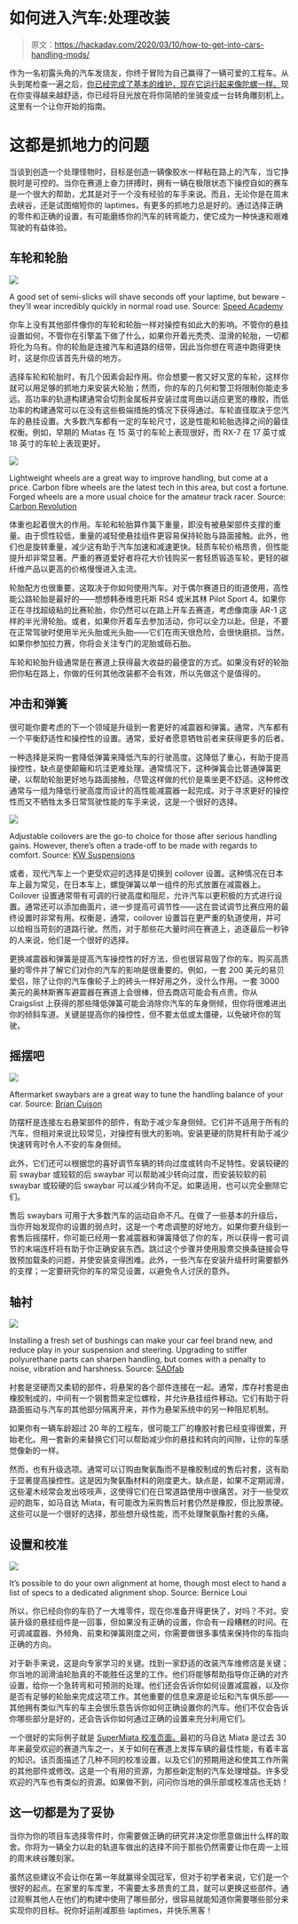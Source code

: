 # 如何进入汽车:处理改装

> 原文：<https://hackaday.com/2020/03/10/how-to-get-into-cars-handling-mods/>

作为一名初露头角的汽车发烧友，你终于冒险为自己赢得了一辆可爱的工程车。从头到尾检查一遍之后，[你已经完成了基本的维护，现在它运行起来像陀螺一样。](https://hackaday.com/2020/02/12/how-to-get-into-cars-basic-maintenance/)现在你变得越来越舒适，你已经将目光放在将你简陋的坐骑变成一台转角雕刻机上。这里有一个让你开始的指南。

# 这都是抓地力的问题

当谈到创造一个处理怪物时，目标是创造一辆像胶水一样粘在路上的汽车，当它挣脱时是可控的。当你在赛道上奋力拼搏时，拥有一辆在极限状态下操控自如的赛车是一个很大的帮助，尤其是对于一个没有经验的车手来说。而且，无论你是在周末去峡谷，还是试图缩短你的 laptimes，有更多的抓地力总是好的。通过选择正确的零件和正确的设置，有可能磨练你的汽车的转弯能力，使它成为一种快速和艰难驾驶的有益体验。

## 车轮和轮胎

![](img/ae95c43c3fcc0fc6233c8eddec45e7a0.png)

A good set of semi-slicks will shave seconds off your laptime, but beware – they’ll wear incredibly quickly in normal road use. Source: [Speed Academy](http://speed.academy/100-tread-wear-track-tire-review-nankang-ar1-maxxis-rc1-toyo-r888r/?doing_wp_cron=1582951547.7578229904174804687500)

你车上没有其他部件像你的车轮和轮胎一样对操控有如此大的影响。不管你的悬挂设置如何，不管你在引擎盖下做了什么，如果你开着光秃秃、湿滑的轮胎，一切都将化为乌有。你的轮胎是连接汽车和道路的纽带，因此当你想在弯道中跑得更快时，这是你应该首先升级的地方。

选择车轮和轮胎时，有几个因素会起作用。你会想要一套又好又宽的车轮，这样你就可以用足够的抓地力来安装大轮胎；然而，你的车的几何和警卫将限制你能走多远。高功率的轨道构建通常会切割金属板并安装过度弯曲以适应更宽的橡胶，而低功率的构建通常可以在没有这些极端措施的情况下获得通过。车轮直径取决于您汽车的悬挂设置。大多数汽车都有一定的车轮尺寸，这是性能和轮胎选择之间的最佳权衡。例如，早期的 Miatas 在 15 英寸的车轮上表现很好，而 RX-7 在 17 英寸或 18 英寸的车轮上表现更好。

![](img/196db154a8fecde696133acee2cd27bd.png)

Lightweight wheels are a great way to improve handling, but come at a price. Carbon fibre wheels are the latest tech in this area, but cost a fortune. Forged wheels are a more usual choice for the amateur track racer. Source: [Carbon Revolution](https://www.carbonrev.com/)

体重也起着很大的作用。车轮和轮胎算作簧下重量，即没有被悬架部件支撑的重量。由于惯性较低，重量的减轻使悬挂组件更容易保持轮胎与路面接触。此外，他们也是旋转重量，减少这有助于汽车加速和减速更快。轻质车轮价格昂贵，但性能提升却非常显著。严重的赛道爱好者将花大价钱购买一套轻质锻造车轮，更轻的碳纤维产品以更高的价格慢慢进入主流。

轮胎配方也很重要，这取决于你如何使用汽车。对于偶尔赛道日的街道使用，高性能公路轮胎是最好的——想想韩泰维恩托斯 RS4 或米其林 Pilot Sport 4。如果你正在寻找超级粘的比赛轮胎，你仍然可以在路上开车去赛道，考虑像南康 AR-1 这样的半光滑轮胎。或者，如果你开着车去参加活动，你可以全力以赴。但是，不要在正常驾驶时使用半光头胎或光头胎——它们在雨天很危险，会很快磨损。当然，如果你参加拉力赛，你将会关注专门的泥胎或砾石胎。

车轮和轮胎升级通常是在赛道上获得最大收益的最便宜的方式。如果没有好的轮胎把你粘在路上，你做的任何其他改装都不会有效，所以先做这个是值得的。

## 冲击和弹簧

很可能你要考虑的下一个领域是升级到一套更好的减震器和弹簧。通常，汽车都有一个平衡舒适性和操控性的设置。通常，爱好者愿意牺牲前者来获得更多的后者。

一种选择是采购一套降低弹簧来降低汽车的行驶高度。这降低了重心，有助于提高操控性，缺点是使颠簸和坑洼更难处理。通常情况下，这种弹簧会比普通弹簧更硬，以帮助轮胎更好地与路面接触，尽管这样做的代价是乘坐更不舒适。这种修改通常与一组为降低行驶高度而设计的高性能减震器一起完成。对于寻求更好的操控性而又不牺牲太多日常驾驶性能的车手来说，这是一个很好的选择。

![](img/c7cebabde15cf34f1ee7e1564dc31200.png)

Adjustable coilovers are the go-to choice for those after serious handling gains. However, there’s often a trade-off to be made with regards to comfort. Source: [KW Suspensions](https://www.kwsuspensions.net/mazdamx5)

或者，现代汽车上一个更受欢迎的选择是切换到 coilover 设置。这种情况在日本车上最为常见，在日本车上，螺旋弹簧以单一组件的形式放置在减震器上。Coilover 设置通常带有可调的行驶高度和阻尼，允许汽车以更积极的方式进行设置。通常还可以添加曲面片，进一步提高可调节性——这在尝试调节比赛应用的最终设置时非常有用。权衡是，通常，coilover 设置旨在更严重的轨道使用，并可以给相当苛刻的道路行驶。然而，对于那些花大量时间在赛道上，追逐最后一秒钟的人来说，他们是一个很好的选择。

更换减震器和弹簧是提高汽车操控性的好方法，但也很容易毁了你的车。购买高质量的零件并了解它们对你的汽车的影响是很重要的。例如，一套 200 美元的易贝爱侣，除了让你的汽车像轮子上的砖头一样好用之外，没什么作用。一套 3000 美元的奥林斯赛车避震器在赛道上会很棒，但去商店可能会有点贵。你从 Craigslist 上获得的那些降低弹簧可能会消除你汽车的车身侧倾，但你将很难进出你的倾斜车道。关键是提高你的操控性，但不要太低或太僵硬，以免破坏你的驾驶。

## 摇摆吧

![](img/7a1e18643a5ffd5c2df214a2cdda5cba.png)

Aftermarket swaybars are a great way to tune the handling balance of your car. Source: [Brian Cuison](https://bcuison.wordpress.com/2014/09/01/miata-build-well-that-was-quick-new-suspension-components-wheels-and-some-tow-hook-rice-part-three/)

防摆杆是连接左右悬架部件的部件，有助于减少车身侧倾。它们并不适用于所有的汽车，但相对来说比较常见，对操控有很大的影响。安装更硬的防晃杆有助于减少快速转弯时令人不安的车身侧倾。

此外，它们还可以根据您的喜好调节车辆的转向过度或转向不足特性。安装较硬的前 swaybar 或较软的后 swaybar 可以帮助减少转向过度，而安装较软的前 swaybar 或较硬的后 swaybar 可以减少转向不足。如果适用，也可以完全删除它们。

售后 swaybars 可用于大多数汽车的运动自命不凡。在做了一些基本的升级后，当你开始发现你的设置的弱点时，这是一个考虑调整的好地方。如果你要升级到一套售后摇摆杆，你可能已经用一套减震器和弹簧降低了你的车，所以获得一套可调节的末端连杆将有助于你正确安装东西。跳过这个步骤并使用股票交换条链接会导致预加载条的问题，并使安装变得困难。此外，一些汽车在安装升级杆时需要额外的支撑；一定要研究你的车的常见设置，以避免令人讨厌的意外。

## 轴衬

![](img/183bb79440cf5a3e8765fadba84cf6e5.png)

Installing a fresh set of bushings can make your car feel brand new, and reduce play in your suspension and steering. Upgrading to stiffer polyurethane parts can sharpen handling, but comes with a penalty to noise, vibration and harshness. Source: [SADfab](http://sadfab.com/)

衬套是坚硬而又柔韧的部件，将悬架的各个部件连接在一起。通常，库存衬套是由橡胶制成的，中间有一个钢套筒来定位螺栓，并允许悬挂组件移动。它们有助于将路面振动与汽车的其他部分隔离开来，并作为悬架系统中的另一种阻尼机制。

如果你有一辆车龄超过 20 年的工程车，很可能工厂的橡胶衬套已经变得很累，开始老化。用一套新的来替换它们可以帮助减少你的悬挂和转向的间隙，让你的车感觉像新的一样。

然而，也有升级选项。通常可以订购由聚氨酯而不是橡胶制成的售后衬套，这有助于显著提高操控性。这是因为聚氨酯材料的刚度更大。缺点是，如果不定期润滑，这些灌木经常会发出吱吱声，这使得它们在日常道路使用中很痛苦。对于一些受欢迎的跑车，如马自达 Miata，有可能改为采购售后衬套仍然是橡胶，但比股票硬。这些可以是一个很好的选择，那些想升级性能，而不处理聚氨酯衬套的头痛。

## 设置和校准

![](img/7f3e23fa7af76df58f1803573e168b74.png)

It’s possible to do your own alignment at home, though most elect to hand a list of specs to a dedicated alignment shop. Source: Bernice Loui

所以，你已经向你的车扔了一大堆零件，现在你准备开得更快了，对吗？不对。安装升级的悬挂组件是一回事，但如果没有正确的设置，你会有一段糟糕的时间。在可调减震器、外倾角、前束和弹簧刚度之间，你需要做很多事情来保持你的车指向正确的方向。

对于新手来说，这是向专家学习的关键。找到一家舒适的改装汽车维修店是关键；你当地的润滑油轮胎真的不能胜任这里的工作。他们将能够帮助指导你正确的对齐设置，给你一个急转弯和可预测的处理。他们还会告诉你如何设置减震器，以及你是否有足够的轮胎来完成这项工作。其他重要的信息来源是论坛和汽车俱乐部——其他拥有类似汽车的车主会很乐意告诉你如何正确设置你的汽车。他们不仅会告诉你哪些部分是好的，还会告诉你如何通过正确的设置来充分利用它们。

一个很好的实际例子就是 [SuperMiata 校准页面。](https://supermiata.com/miata-race-alignment-info.aspx)最初的马自达 Miata 是过去 30 年来最受欢迎的赛道汽车之一，关于如何在赛道上发挥车辆的最佳性能，有着丰富的知识。该页面描述了几种不同的校准设置，以及它们的预期用途和使其工作所需的其他部件或修改。这是一个有用的资源，为那些新定制的汽车处理增益。许多受欢迎的汽车也有类似的资源。如果做不到，问问你当地的俱乐部或校准店也无妨！

## 这一切都是为了妥协

当你为你的项目车选择零件时，你需要做正确的研究并决定你愿意做出什么样的取舍。你将为一辆全力以赴的轨道车做出的选择不同于那些仍然需要让你在周一上班的周末峡谷雕刻家。

虽然这些建议不会让你在第一年就赢得全国冠军，但对于初学者来说，它们是一个很好的起点。在家里的车库里，不需要太多昂贵的工具，就可以更换这些部件。通过观察其他人在他们的构建中使用了哪些部分，很容易就能知道你需要哪些部分来实现你的目标。祝你好运削减那些 laptimes，并快乐黑客！